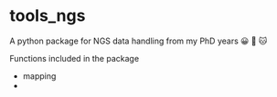 # tools_ngs

A python package for NGS data handling from my PhD years  :grinning: :tiger: :cat:


Functions included in the package
 - mapping
 - 





